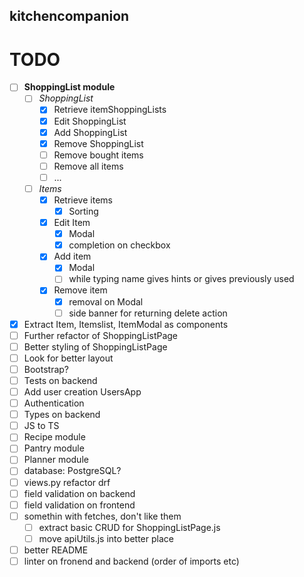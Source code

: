 ## kitchencompanion
# TODO
- [ ] **ShoppingList module**
    - [ ] *ShoppingList*
        - [x] Retrieve itemShoppingLists
        - [x] Edit ShoppingList
        - [x] Add ShoppingList
        - [x] Remove ShoppingList
        - [ ] Remove bought items
        - [ ] Remove all items
        - [ ] ...
    - [ ] *Items*
        - [x] Retrieve items
            - [x] Sorting
        - [x] Edit Item
            - [x] Modal
            - [x] completion on checkbox
        - [x] Add item
            - [x] Modal
            - [ ] while typing name gives hints or gives previously used
        - [x] Remove item
            - [x] removal on Modal
            - [ ] side banner for returning delete action
- [x] Extract Item, Itemslist, ItemModal as components
- [ ] Further refactor of ShoppingListPage
- [ ] Better styling of ShoppingListPage
- [ ] Look for better layout
- [ ] Bootstrap?
- [ ] Tests on backend
- [ ] Add user creation UsersApp
- [ ] Authentication
- [ ] Types on backend
- [ ] JS to TS
- [ ] Recipe module
- [ ] Pantry module
- [ ] Planner module
- [ ] database: PostgreSQL?
- [ ] views.py refactor drf
- [ ] field validation on backend
- [ ] field validation on frontend
- [ ] somethin with fetches, don't like them
    - [ ] extract basic CRUD for ShoppingListPage.js
    - [ ] move apiUtils.js into better place
- [ ] better README
- [ ] linter on fronend and backend (order of imports etc)